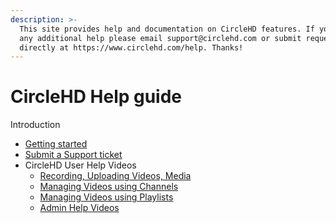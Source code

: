 ```yaml
---
description: >-
  This site provides help and documentation on CircleHD features. If you need
  any additional help please email support@circlehd.com or submit request
  directly at https://www.circlehd.com/help. Thanks!
---
```


# CircleHD Help guide

Introduction

* [Getting started](getting-started/)
* [Submit a Support ticket](https://www.circlehd.com/help)
* CircleHD User Help Videos
  * [Recording, Uploading Videos, Media](https://circlehd.circlehd.com/playlist/CircleHD-User-Help-Videos-RsxZoHdqw)
  * [Managing Videos using Channels](https://circlehd.circlehd.com/playlist/CircleHD-User-Help-Channels-vKcX9fbK0)
  * [Managing Videos using Playlists](https://circlehd.circlehd.com/playlist/CircleHD-User-Help-Playlists-jWV6B0Tb3/4) 
  * [Admin Help Videos](https://circlehd.circlehd.com/playlist/CircleHD-Admin-Help-Jr_TtWV6H)




